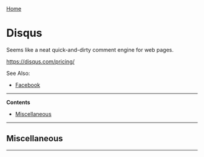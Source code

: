 [Home](Readme.md)
# Disqus

Seems like a neat quick-and-dirty comment engine for web pages.

https://disqus.com/pricing/

See Also:

- [Facebook](Facebook.md)

---

**Contents**

- [Miscellaneous](Disqus.md#miscellaneous)

---

## Miscellaneous

---


